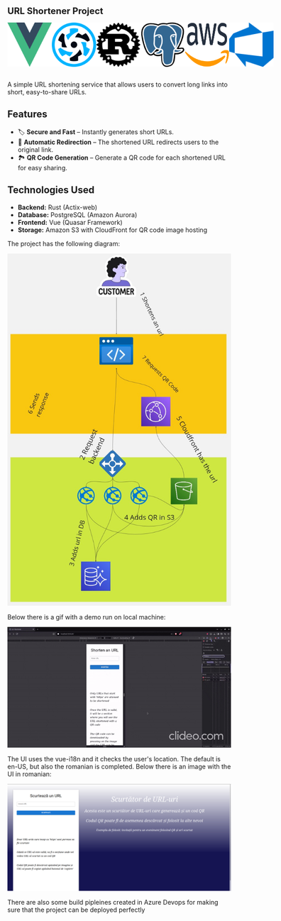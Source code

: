 
<span style="font-size: 20px;">**URL Shortener Project**</span>

<div style="display:flex; justify-content:space-between">
    <img src="assets/vue.png" alt="Vue" width = 100 height = 100 />
    <img src ="assets/quasar.png" alt="Quasar" width = 100 height = 100 />
    <img src ="assets/rust.png" alt="Rust" width = 100 height = 100 />
    <img src ="assets/postgres.png" alt="Postgres" width = 100 height = 100 />
    <img src ="assets/aws.png" alt="AWS" width = 100 height = 100 />
    <img src ="assets/azure-devops.png" alt="Azure Devops" width = 100 height = 100 />
</div>

<br />

A simple URL shortening service that allows users to convert long links into short, easy-to-share URLs.

## Features

- 🏷️ **Secure and Fast** – Instantly generates short URLs.
- 🔗 **Automatic Redirection** – The shortened URL redirects users to the original link.
- 🏞️ **QR Code Generation** – Generate a QR code for each shortened URL for easy sharing.

## Technologies Used

- **Backend:** Rust (Actix-web)
- **Database:** PostgreSQL (Amazon Aurora)
- **Frontend:** Vue (Quasar Framework)
- **Storage:** Amazon S3 with CloudFront for QR code image hosting


The project has the following diagram:

<img src="assets/diagram.png" alt="diagram">

<br />

Below there is a gif with a demo run on local machine:

![See demo](./assets/demo.gif)

The UI uses the vue-i18n and it checks the user's location. The default is en-US, but also the romanian is completed.
Below there is an image with the UI in romanian:

<img src="assets/romanian.png" alt="i18n-ro">

<br />


There are also some build pipleines created in Azure Devops for making sure that the project can be deployed perfectly